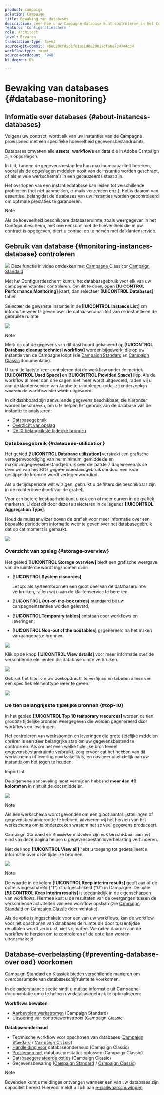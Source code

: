 ```yaml
---
product: campaign
solution: Campaign
title: Bewaking van databases
description: Leer hoe u uw Campagne-database kunt controleren in het Configuratiescherm
feature: 'Configuratiescherm '
role: Architect
level: Ervaren
translation-type: tm+mt
source-git-commit: 4b8020dfd5d1f81a81d0e20025cfabe734744d34
workflow-type: tm+mt
source-wordcount: '940'
ht-degree: 0%

---
```



# Bewaking van databases {#database-monitoring}

## Informatie over databases {#about-instances-databases}

Volgens uw contract, wordt elk van uw instanties van de Campagne provisioned met een specifieke hoeveelheid gegevensbestandruimte.

Databases omvatten alle **assets**, **workflows** en **data** die in Adobe Campaign zijn opgeslagen.

In tijd, kunnen de gegevensbestanden hun maximumcapaciteit bereiken, vooral als de opgeslagen middelen nooit van de instantie worden geschrapt, of als er vele werkschema&#39;s in een gepauzeerde staat zijn.

Het overlopen van een instantiedatabase kan leiden tot verschillende problemen (het niet aanmelden, e-mails verzenden enz.). Het is daarom van essentieel belang dat de databases van uw instanties worden gecontroleerd om optimale prestaties te garanderen.

>[!NOTE]
>
>Als de hoeveelheid beschikbare databaseruimte, zoals weergegeven in het Configuratiescherm, niet overeenkomt met de hoeveelheid die in uw contract is opgegeven, dient u contact op te nemen met de klantenservice.

## Gebruik van database {#monitoring-instances-database} controleren

![](assets/do-not-localize/how-to-video.png) Deze functie in video ontdekken met  [Campagne ](https://experienceleague.adobe.com/docs/campaign-classic-learn/control-panel/performance-monitoring/monitoring-databases.html?lang=en#performance-monitoring) Classicor  [Campaign Standard](https://experienceleague.adobe.com/docs/campaign-standard-learn/control-panel/performance-monitoring/monitoring-databases.html?lang=en#performance-monitoring)

Met het Configuratiescherm kunt u het databasegebruik voor elk van uw campagneinstanties controleren. Om dit te doen, open **[!UICONTROL Performance Monitoring]** kaart, dan selecteer **[!UICONTROL Databases]** tabel.

Selecteer de gewenste instantie in de **[!UICONTROL Instance List]** om informatie weer te geven over de databasecapaciteit van de instantie en de gebruikte ruimte.

![](assets/databases_dashboard.png)

>[!NOTE]
>
>Merk op dat de gegevens van dit dashboard gebaseerd op **[!UICONTROL Database cleanup technical workflow]** worden bijgewerkt die op uw instantie van de Campagne loopt (zie [Campaign Standard](https://docs.adobe.com/help/en/campaign-standard/using/administrating/application-settings/technical-workflows.html#list-of-technical-workflows) en [Campaign Classic](https://docs.adobe.com/help/en/campaign-classic/using/monitoring-campaign-classic/data-processing/database-cleanup-workflow.html) documentatie).
>
>U kunt de laatste keer controleren dat de workflow onder de metriek **[!UICONTROL Used Space]** en **[!UICONTROL Provided Space]** liep. Als de workflow al meer dan drie dagen niet meer wordt uitgevoerd, raden wij u aan de klantenservice van Adobe te raadplegen zodat zij onderzoeken waarom de workflow niet wordt uitgevoerd.

In dit dashboard zijn aanvullende gegevens beschikbaar, die hieronder worden beschreven, om u te helpen het gebruik van de database van de instantie te analyseren:

* [Databasegebruik](../../performance-monitoring/using/database-monitoring.md#database-utilization)
* [Overzicht van opslag](../../performance-monitoring/using/database-monitoring.md#storage-overview)
* [De 10 belangrijkste tijdelijke bronnen](../../performance-monitoring/using/database-monitoring.md#top-10)

### Databasegebruik {#database-utilization}

Het gebied **[!UICONTROL Database utilization]** verstrekt een grafische vertegenwoordiging van het minimum, gemiddelde en maximumgegevensbestandgebruik over de laatste 7 dagen evenals de drempel van het 90% gegevensbestandgebruik die door een rode gestippelde kromme wordt vertegenwoordigd.

Als u de tijdsperiode wilt wijzigen, gebruikt u de filters die beschikbaar zijn in de rechterbovenhoek van de grafiek.

Voor een betere leesbaarheid kunt u ook een of meer curven in de grafiek markeren. U doet dit door deze te selecteren in de legenda **[!UICONTROL Aggregation Type]**.

Houd de muisaanwijzer boven de grafiek voor meer informatie over een bepaalde periode om informatie weer te geven over het databasegebruik dat op dat moment is gemaakt.

![](assets/databases_dashboard_detail.png)

### Overzicht van opslag {#storage-overview}

Het gebied **[!UICONTROL Storage overview]** biedt een grafische weergave van de ruimte die wordt ingenomen door:

* **[!UICONTROL System resources]**

   Let op: als systeembronnen een groot deel van de databaseruimte verbruiken, raden wij u aan de klantenservice te bereiken.

* **[!UICONTROL Out-of-the-box tables]** standaard bij uw campagneinstanties worden geleverd,
* **[!UICONTROL Temporary tables]** ontstaan door workflows en leveringen;
* **[!UICONTROL Non-out of the box tables]** gegenereerd na het maken van aangepaste bronnen.

![](assets/database-storage-overview.png)

Klik op de knop **[!UICONTROL View details]** voor meer informatie over de verschillende elementen die databaseruimte verbruiken.

![](assets/database-storage-details.png)

Gebruik het filter om uw zoekopdracht te verfijnen en tabellen alleen van een specifiek elementtype weer te geven.

![](assets/database-storage-overview-filter.png)

### De tien belangrijkste tijdelijke bronnen {#top-10}

In het gebied **[!UICONTROL Top 10 temporary resources]** worden de tien grootste tijdelijke bronnen weergegeven die worden gegenereerd door workflows en leveringen.

Het controleren van werkstromen en leveringen die grote tijdelijke middelen creëren is een zeer belangrijke stap om uw gegevensbestand te controleren. Als om het even welke tijdelijke bron teveel gegevensbestandruimte verbruikt, zorg ervoor dat het hebben van dit werkschema of levering noodzakelijk is, en navigeer uiteindelijk aan uw instantie om het tegen te houden.

>[!IMPORTANT]
>
>De algemene aanbeveling moet vermijden hebbend **meer dan 40 kolommen** in niet uit de doosmiddelen.

![](assets/database-top10.png)

>[!NOTE]
>
>Als een werkschema wordt gevonden om een groot aantal lijsttellingen of gegevensbestandgrootte te hebben, adviseren wij het herzien van het werkschema om te onderzoeken waarom het zo veel gegevens produceert.
>
>Campaign Standard en Klassieke middelen zijn ook beschikbaar aan het eind van deze pagina helpen u gegevensbestandoverbelasting verhinderen.

Met de knop **[!UICONTROL View all]** hebt u toegang tot gedetailleerde informatie over deze tijdelijke bronnen.

![](assets/database-top10-view.png)

>[!NOTE]
>
>De waarde in de kolom **[!UICONTROL Keep interim results]** geeft aan of de optie is ingeschakeld (&quot;1&quot;) of uitgeschakeld (&quot;0&quot;) in Campagne. De optie **[!UICONTROL Keep interim results]** is toegankelijk in de eigenschappen van workflows. Hiermee kunt u de resultaten van de overgangen tussen de verschillende activiteiten van een workflow opslaan (zie [Campaign Standard](https://docs.adobe.com/content/help/en/campaign-standard/using/managing-processes-and-data/executing-a-workflow/managing-execution-options.html) en [Campaign Classic](https://docs.adobe.com/content/help/en/campaign-classic/using/automating-with-workflows/general-operation/workflow-best-practices.html#logs) documentatie).
>
>Als de optie is ingeschakeld voor een van uw workflows, kan de workflow voor het opschonen van databases de ruimte die door tussentijdse resultaten wordt verbruikt, niet vrijmaken. We raden daarom aan de workflow te herzien om te controleren of de optie kan worden uitgeschakeld.

## Database-overbelasting {#preventing-database-overload} voorkomen

Campaign Standard en Klassiek bieden verschillende manieren om overconsumptie van databaseschijfruimte te voorkomen.

In de onderstaande sectie vindt u nuttige informatie uit Campagne-documentatie om u te helpen uw databasegebruik te optimaliseren:

**Workflows bewaken**

* [Aanbevolen werkstromen](https://docs.adobe.com/content/help/en/campaign-standard/using/managing-processes-and-data/workflow-general-operation/best-practices-workflows.html)  (Campaign Standard)
* [Uitvoering](https://docs.adobe.com/help/en/campaign-classic/using/automating-with-workflows/monitoring-workflows/monitoring-workflow-execution.html)  van controlewerkstroom (Campaign Classic)

**Databaseonderhoud**

* Technische workflow voor opschonen van databases ([Campaign Standard](https://docs.adobe.com/help/en/campaign-standard/using/administrating/application-settings/technical-workflows.html#list-of-technical-workflows) / [Campaign Classic](https://docs.adobe.com/help/en/campaign-classic/using/monitoring-campaign-classic/data-processing/database-cleanup-workflow.html))
* [Handleiding voor](https://docs.adobe.com/content/help/en/campaign-classic/using/monitoring-campaign-classic/database-maintenance/recommendations.html)  databaseonderhoud (Campaign Classic)
* [Problemen met](https://docs.adobe.com/content/help/en/campaign-classic/using/monitoring-campaign-classic/troubleshooting/database-performances.html)  databaseprestaties oplossen (Campaign Classic)
* [Databasegerelateerde opties](https://docs.adobe.com/help/en/campaign-classic/using/installing-campaign-classic/appendices/configuring-campaign-options.html#database)  (Campaign Classic)
* Gegevensbewaring ([Campaign Standard](https://docs.adobe.com/help/en/campaign-standard/using/administrating/application-settings/data-retention.html) / [Campaign Classic](https://docs.adobe.com/help/en/campaign-classic/using/configuring-campaign-classic/data-model/data-model-best-practices.html#data-retention))

>[!NOTE]
>
>Bovendien kunt u meldingen ontvangen wanneer een van uw databases zijn capaciteit bereikt. Hiervoor meldt u zich aan [e-mailwaarschuwingen](../../performance-monitoring/using/email-alerting.md).
